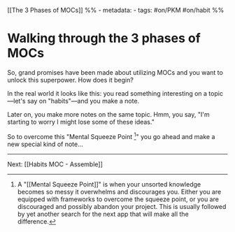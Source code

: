 [[The 3 Phases of MOCs]]
%% - metadata:
	- tags: #on/PKM #on/habit %% 
# Walking through the 3 phases of MOCs
So, grand promises have been made about utilizing MOCs and you want to unlock this superpower. How does it begin?

In the real world it looks like this: you read something interesting on a topic—let's say on "habits"—and you make a note. 

Later on, you make more notes on the same topic. Hmm, you say, "I'm starting to worry I might lose some of these ideas." 

So to overcome this "Mental Squeeze Point [^1]" you go ahead and make a new special kind of note...

---
Next: [[Habits MOC - Assemble]]

[^1]: A "[[Mental Squeeze Point]]" is when your unsorted knowledge becomes so messy it overwhelms and discourages you. Either you are equipped with frameworks to overcome the squeeze point, or you are discouraged and possibly abandon your project. This is usually followed by yet another search for the next app that will make all the difference.